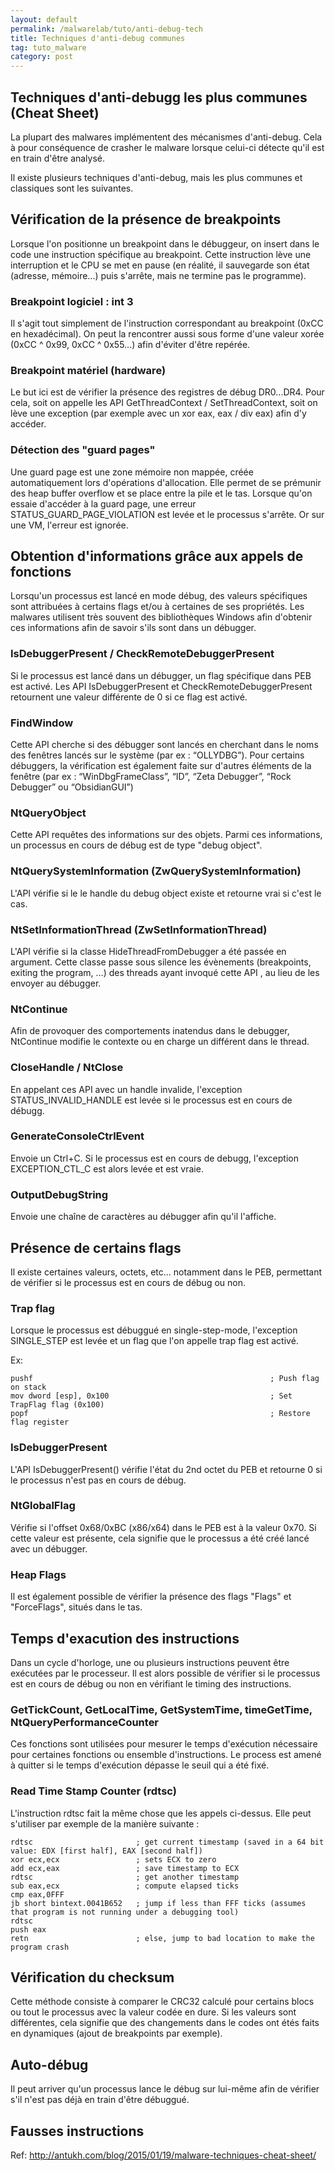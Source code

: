 ```yaml
---
layout: default
permalink: /malwarelab/tuto/anti-debug-tech
title: Techniques d'anti-debug communes
tag: tuto_malware
category: post
---
```


## Techniques d'anti-debugg les plus communes (Cheat Sheet)
La plupart des malwares implémentent des mécanismes d'anti-debug. Cela à pour conséquence de crasher le malware lorsque celui-ci détecte qu'il est en train d'être analysé.

Il existe plusieurs techniques d'anti-debug, mais les plus communes et classiques sont les suivantes.

## Vérification de la présence de breakpoints
Lorsque l'on positionne un breakpoint dans le débuggeur, on insert dans le code une instruction spécifique au breakpoint. Cette instruction lève une interruption et le CPU se met en pause (en réalité, il sauvegarde son état (adresse, mémoire...) puis s'arrête, mais ne termine pas le programme).

### Breakpoint logiciel : int 3
Il s'agit tout simplement de l'instruction correspondant au breakpoint (0xCC en hexadécimal). On peut la rencontrer aussi sous forme d'une valeur xorée (0xCC ^ 0x99, 0xCC ^ 0x55…) afin d'éviter d'être repérée.

### Breakpoint matériel (hardware)
Le but ici est de vérifier la présence des registres de débug DR0...DR4. Pour cela, soit on appelle les API GetThreadContext / SetThreadContext, soit on lève une exception (par exemple avec un xor eax, eax / div eax) afin d'y accéder.

### Détection des "guard pages"
Une guard page est une zone mémoire non mappée, créée automatiquement lors d'opérations d'allocation. Elle permet de se prémunir des heap buffer overflow et se place entre la pile et le tas.
Lorsque qu'on essaie d'accéder à la guard page, une erreur STATUS_GUARD_PAGE_VIOLATION est levée et le processus s'arrête. Or sur une VM, l'erreur est ignorée.

## Obtention d'informations grâce aux appels de fonctions
Lorsqu'un processus est lancé en mode débug, des valeurs spécifiques sont attribuées à certains flags et/ou à certaines de ses propriétés. Les malwares utilisent très souvent des bibliothèques Windows afin d'obtenir ces informations afin de savoir s'ils sont dans un débugger.

### IsDebuggerPresent / CheckRemoteDebuggerPresent
Si le processus est lancé dans un débugger, un flag spécifique dans PEB est activé. Les API IsDebuggerPresent et CheckRemoteDebuggerPresent retournent une valeur différente de 0 si ce flag est activé.

### FindWindow
Cette API cherche si des débugger sont lancés en cherchant dans le noms des fenêtres lancés sur le système (par ex : “OLLYDBG”). Pour certains débuggers, la vérification est également faite sur d'autres éléments de la fenêtre (par ex : “WinDbgFrameClass”, “ID”, “Zeta Debugger”, “Rock Debugger” ou “ObsidianGUI”)

### NtQueryObject
Cette API requêtes des informations sur des objets. Parmi ces informations, un processus en cours de débug est de type "debug object".

### NtQuerySystemInformation (ZwQuerySystemInformation)
L'API vérifie si le le handle du debug object existe et retourne vrai si c'est le cas.

### NtSetInformationThread (ZwSetInformationThread)
L'API vérifie si la classe HideThreadFromDebugger a été passée en argument. Cette classe passe sous silence les évènements (breakpoints, exiting the program, …) des threads ayant invoqué cette API , au lieu de les envoyer au débugger.

### NtContinue
Afin de provoquer des comportements inatendus dans le debugger, NtContinue modifie le contexte ou en charge un différent dans le thread.

### CloseHandle / NtClose
En appelant ces API avec un handle invalide, l'exception STATUS_INVALID_HANDLE est levée si le processus est en cours de débugg.

### GenerateConsoleCtrlEvent
Envoie un Ctrl+C. Si le processus est en cours de debugg, l'exception EXCEPTION_CTL_C est alors levée et est vraie.

### OutputDebugString
Envoie une chaîne de caractères au débugger afin qu'il l'affiche.

## Présence de certains flags
Il existe certaines valeurs, octets, etc... notamment dans le PEB, permettant de vérifier si le processus est en cours de débug ou non.

### Trap flag
Lorsque le processus est débuggué en single-step-mode, l'exception SINGLE_STEP est levée et un flag que l'on appelle trap flag est activé.

Ex:
```assembly
pushf                                                     ; Push flag on stack
mov dword [esp], 0x100                                    ; Set TrapFlag flag (0x100)
popf                                                      ; Restore flag register
```

### IsDebuggerPresent
L'API IsDebuggerPresent() vérifie l'état du 2nd octet du PEB et retourne 0 si le processus n'est pas en cours de débug.

### NtGlobalFlag
Vérifie si l'offset 0x68/0xBC (x86/x64) dans le PEB est à la valeur 0x70. Si cette valeur est présente, cela signifie que le processus a été créé lancé avec un débugger.

### Heap Flags
Il est également possible de vérifier la présence des flags "Flags" et "ForceFlags", situés dans le tas.

## Temps d'exacution des instructions
Dans un cycle d'horloge, une ou plusieurs instructions peuvent être exécutées par le processeur. Il est alors possible de vérifier si le processus est en cours de débug ou non en vérifiant le timing des instructions.

### GetTickCount, GetLocalTime, GetSystemTime, timeGetTime, NtQueryPerformanceCounter
Ces fonctions sont utilisées pour mesurer le temps d'exécution nécessaire pour certaines fonctions ou ensemble d'instructions. Le process est amené à quitter si le temps d'exécution dépasse le seuil qui a été fixé.

### Read Time Stamp Counter (rdtsc)
L'instruction rdtsc fait la même chose que les appels ci-dessus. Elle peut s'utiliser par exemple de la manière suivante :
```assembly
rdtsc                       ; get current timestamp (saved in a 64 bit value: EDX [first half], EAX [second half])
xor ecx,ecx                 ; sets ECX to zero
add ecx,eax                 ; save timestamp to ECX
rdtsc                       ; get another timestamp
sub eax,ecx                 ; compute elapsed ticks
cmp eax,0FFF
jb short bintext.0041B652   ; jump if less than FFF ticks (assumes that program is not running under a debugging tool)
rdtsc
push eax
retn                        ; else, jump to bad location to make the program crash
```

## Vérification du checksum
Cette méthode consiste à comparer le CRC32 calculé pour certains blocs ou tout le processus avec la valeur codée en dure. Si les valeurs sont différentes, cela signifie que des changements dans le codes ont étés faits en dynamiques (ajout de breakpoints par exemple).

## Auto-débug
Il peut arriver qu'un processus lance le débug sur lui-même afin de vérifier s'il n'est pas déjà en train d'être débuggué.

## Fausses instructions


Ref: http://antukh.com/blog/2015/01/19/malware-techniques-cheat-sheet/
